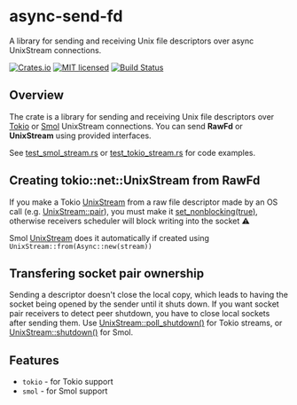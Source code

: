 # async-send-fd

A library for sending and receiving Unix file descriptors over async UnixStream connections.

[![Crates.io][crates-badge]][crates-url]
[![MIT licensed][mit-badge]][mit-url]
[![Build Status][actions-badge]][actions-url]

[crates-badge]: https://img.shields.io/crates/v/async-send-fd.svg
[crates-url]: https://crates.io/crates/async-send-fd
[mit-badge]: https://img.shields.io/badge/license-MIT-blue.svg
[mit-url]: https://github.com/alexander-smoktal/async-send-fd/blob/main/LICENSE
[actions-badge]: https://github.com/alexander-smoktal/async-send-fd/actions/workflows/rust.yml/badge.svg
[actions-url]: https://github.com/alexander-smoktal/async-send-fd/actions/workflows/rust.yml

## Overview
The crate is a library for sending and receiving Unix file descriptors over [Tokio](https://crates.io/crates/tokio) or [Smol](https://crates.io/crates/smol) UnixStream connections.
You can send **RawFd** or **UnixStream** using provided interfaces.

See [test_smol_stream.rs](./tests/test_smol_stream.rs) or [test_tokio_stream.rs](./tests/test_tokio_stream.rs) for code examples.

## Creating **tokio::net::UnixStream** from **RawFd**
If you make a Tokio [UnixStream](https://docs.rs/tokio/latest/tokio/net/struct.UnixStream.html) from a raw file descriptor made by an OS call (e.g. [UnixStream::pair](https://doc.rust-lang.org/std/os/unix/net/struct.UnixStream.html)), you must make it [set_nonblocking(true)](https://doc.rust-lang.org/stable/std/os/unix/net/struct.UnixStream.html#method.set_nonblocking), otherwise receivers scheduler will block writing into the socket ⚠️

Smol [UnixStream](https://docs.rs/smol/2.0.0/smol/net/unix/struct.UnixStream.html) does it automatically if created using `UnixStream::from(Async::new(stream))`

## Transfering socket pair ownership
Sending a descriptor doesn't close the local copy, which leads to having the socket being opened by the sender until it shuts down.
If you want socket pair receivers to detect peer shutdown, you have to close local sockets after sending them.
Use [UnixStream::poll_shutdown()](https://docs.rs/tokio/latest/tokio/net/struct.UnixStream.html#method.poll_shutdown) for Tokio streams, or [UnixStream::shutdown()](https://docs.rs/smol/2.0.0/smol/net/unix/struct.UnixStream.html#method.shutdown) for Smol.

## Features
- `tokio` - for Tokio support
- `smol` - for Smol support